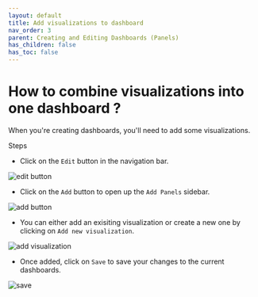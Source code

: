 ```yaml
---
layout: default
title: Add visualizations to dashboard
nav_order: 3
parent: Creating and Editing Dashboards (Panels)
has_children: false
has_toc: false
---
```


# How to combine visualizations into one dashboard ?

When you're creating dashboards, you'll need to add some visualizations.

Steps
- Click on the `Edit` button in the navigation bar.

![edit button](../assets/edit-button.png)

- Click on the `Add` button to open up the `Add Panels` sidebar.

![add button](../assets/add-button.png)

- You can either add an exisiting visualization or create a new one by clicking on `Add
   new visualization`.

![add visualization](../assets/add-visualization.png)

- Once added, click on `Save` to save your changes to the current dashboards.

![save](../assets/save.png)
